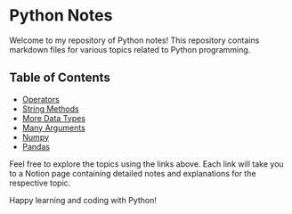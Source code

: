 # Python Notes

Welcome to my repository of Python notes! This repository contains markdown files for various topics related to Python programming.

## Table of Contents

- [Operators](Operators/Operators.md)
- [String Methods](String-Methods.md)
- [More Data Types](https://www.notion.so/More-Data-Types-67c7299de99f43dc924cc9a093c2d95d?pvs=21)
- [Many Arguments](https://www.notion.so/Many-Arguments-efb7e0ddc95a4d88b7a0b640932dbc33?pvs=21)
- [Numpy](https://www.notion.so/Numpy-1fb82eac8612405f9499f049c97a5403?pvs=21)
- [Pandas](https://www.notion.so/Pandas-4dc34bff7e9e42f5a56a5af8febee802?pvs=21)

Feel free to explore the topics using the links above. Each link will take you to a Notion page containing detailed notes and explanations for the respective topic.

Happy learning and coding with Python!
